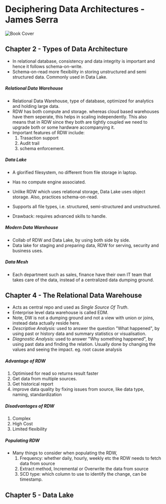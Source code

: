# Deciphering Data Architectures - James Serra
![Book Cover](https://learning.oreilly.com/covers/urn:orm:book:9781098150754/400w/)

## Chapter 2 - Types of Data Architecture
* In relational database, consistency and data integrity is important and hence it follows schema-on-write.
* Schema-on-read more flexibility in storing unstructured and semi structured data. Commonly used in Data Lake.
##### Relational Data Warehouse
* Relational Data Warehouse, type of database, optimized for analytics and holding large data.
* RDW has both compute and storage. whereas cloud based warehouses have them seperate, this helps in scaling independently. This also means that in RDW since they both are tightly coupled we need to upgrade both or some hardware accompanying it.
* Important features of RDW include:
    1. Trasaction support
    2. Audit trail
    3. schema enforcement.

##### Data Lake
* A glorified filesystem, no different from file storage in laptop.
* Has no compute engine associated.

* Unlike RDW which uses relational storage, Data Lake uses object storage. Also, practices schema-on-read.
* Supports all file types, i.e. structured, semi-structured and unstructured.
* Drawback: requires advanced skills to handle.

##### Modern Data Warehouse
* Collab of RDW and Data Lake, by using both side by side.
* Data lake for staging and preparing data, RDW for serving, security and business uses.

##### Data Mesh
* Each department such as sales, finance have their own IT team that takes care of the data, instead of a centralized data dumping ground. 

## Chapter 4 - The Relational Data Warehouse
* Acts as central repo and used as _Single Source Of Truth_.
* Enterprise level data warehouse is called EDM.
* Note, DW is not a dumping ground and not a view with union or joins, instead data actually reside here.
* _Descriptive Analysis:_ used to answer the question "What happened", by using past or history data and summary statistics or visualisation.
* _Diagnostic Analysis:_ used to answer "Why something happened", by using past data and finding the relation. Usually done by changing the values and seeing the impact. eg. root cause analysis
##### Advantage of RDW
1. Optimised for read so returns result faster
2. Get data from multiple sources.
3. Get historical report
4. improve data quality by fixing issues from source, like data type, naming, standardization 
##### Disadvantages of RDW
1. Complex
2. High Cost
3. Limited flexibility
##### Populating RDW
* Many things to consider when populating the RDW, 
    1. Frequency: whether daily, hourly, weekly etc the RDW needs to fetch data from source
    2. Extract method, Incremental or Overwrite the data from source
    3. SCD type: which column to use to identify the change, can be timestamp.

## Chapter 5 - Data Lake
